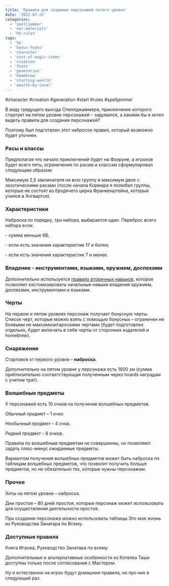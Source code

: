 ```yaml
---
title: 'Правила для создания персонажей пятого уровня'
date: '2022-07-25'
categories:
  - 'spelljammer'
  - 'our-materials'
  - 'hb-rules'
tags:
  - '5e'
  - 'bonus-feats'
  - 'character'
  - 'cost-of-magic-items'
  - 'creation'
  - 'feats'
  - 'generation'
  - 'homebrew'
  - 'starting-wealth'
  - 'wealth-by-level'
---
```


#character #creation #generation #start #rules #spelljammer

В виду грядущего выхода Спеллджаммера, приключение которого стартует на пятом уровне персонажей – задумался, а какими бы я хотел видеть правила для создания персонажей?

Поэтому был подготвлен этот набросок правил, который возможно будет уточнен.

### Расы и классы

Предполагая что начало приключений будет на Фаэруне, а игроков будет всего пять, ограничение по расам и классам сформулировал следующим образом:

Максимум 2,5 заклинателя на всю группу и максимум двое с экзотическими расами (после начала Кормира я полюбил группы, которые не состоят из бродячего цирка Франкенштейна, который учился в Хогвартсе).

### Характеристики

Наброска по порядку, три набора, выбирается один. Переброс всего набора если:

\- сумма меньше 68;

\- если есть значения характеристик 17 и более;

\- если есть значения характеристик 7 и менее.

### Владение - инструментами, языками, оружием, доспехами

Дополнительно используется [правило вторичных навыков](https://cyborgsandmages.com/2020/06/vtorichnye-navyki-drugoj-vzglyad-na-nav/), которое позволяет кастомизировать начальные навыки владения оружием, доспехами, инструментами и языками.

### Черты

На первом и пятом уровнях персонаж получает бонусную черты. Список черт, которые можно взять с помощью бонусных – ограничен не боевыми не максимизитароскими чертами (будет подготовлен отдельно, будет включать в себя черты от сторонних издателей и homebrew).

### Снаряжение

Стартовое от первого уровня – **наброска**.

Дополнительно на пятом уровне у персонажа есть 1600 зм (сумма приблизительно соответствующая полученным через hoards наградам с учетом трат).

### Волшебные предметы

У персонажей есть 10 очков на получение волшебных предметов.

_Обычный предмет_ – 1 очко

_Необычный предмет_ – 4 очка.

_Редкий предмет_ – 8 очков.

Правила по волшебным предметам не совершенны, но позволяют задать плюс-минус ожидаемые предметы.

Вариантом получения волшебных предметов может быть наброска по таблицам волшебных предметов, что позволит получить больше предметов, но не обязательно тех, которые нужны персонажам.

### Прочее

Хиты на пятом уровне – наброска.

Дни простоя – 80 дней простоя, которые персонаж может использовать для осуществления деятельности простоя.

При создании персонажа можно использовать таблицы Это моя жизнь из Руководства Занатара по Всему.

### Доступные правила

Книга Игрока, Руководство Занатара по всему.

Дополнительные и альтернативные особенности из Котелка Таши доступны только после согласования с Мастером.

Ну и естественно на играх будут домашние правила, но про них в следующий раз.
